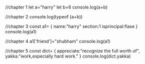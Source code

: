 //chapter 1
let a="harry"
let b=6
console.log(a+b)

//chapter 2
console.log(typeof (a+b))

//chapter 3
const a1=
{
    name:"harry"
    section:1
    isprincipal:flase
}
console.log(a1)

//chapter 4
a1['friend']="shubham"
console.log(a1)

//chapter 5
const dict=
{
    appreciate:"recognize the full worth of",
    yakka:"work,especially hard work."
}
console.log(dict.yakka)
